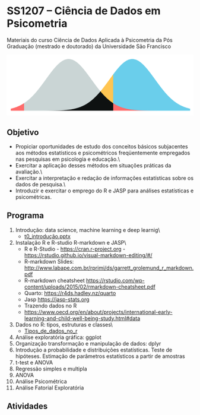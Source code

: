 # SS1207 – Ciência de Dados em Psicometria

Materiais do curso Ciência de Dados Aplicada à Psicometria da Pós Graduação (mestrado e doutorado) da Universidade São Francisco

![](slides/imagens/paste-785C7DB4.png)

## Objetivo

-   Propiciar oportunidades de estudo dos conceitos básicos subjacentes aos métodos estatísticos e psicométricos freqüentemente empregados nas pesquisas em psicologia e educação.\
-   Exercitar a aplicação desses métodos em situações práticas da avaliação.\
-   Exercitar a interpretação e redação de informações estatísticas sobre os dados de pesquisa.\
-   Introduzir e exercitar o emprego do R e JASP para análises estatísticas e psicométricas.

## Programa

1.  Introdução: data science, machine learning e deep learnig\
    -   [t0_introdução.pptx](https://github.com/rprimi/ds_stat/blob/main/slides/t0_introdução.pptx)
2.  Instalação R e R-studio R-markdown e JASP\
    -   R e R-Studio - <https://cran.r-project.org> - <https://rstudio.github.io/visual-markdown-editing/#/>
    -   R-markdown Slides: <http://www.labape.com.br/rprimi/ds/garrett_grolemund_r_markdown.pdf>
    -   R-markdown cheatsheet <https://rstudio.com/wp-content/uploads/2015/02/rmarkdown-cheatsheet.pdf>
    -   Quarto: <https://r4ds.hadley.nz/quarto>
    -   Jasp <https://jasp-stats.org>
    -   Trazendo dados no R
    -   <https://www.oecd.org/en/about/projects/international-early-learning-and-child-well-being-study.html#data>
3.  Dados no R: tipos, estruturas e classes\
    -   [Tipos_de_dados_no_r](https://github.com/rprimi/ds_stat/blob/main/slides/Tipos_de_dados_no_r.Rmd)
4.  Análise exploratória gráfica: ggplot
5.  Organização transformação e manipulação de dados: dplyr
6.  Introdução a probabilidade e distribuições estatísticas. Teste de hipóteses. Estimação de parâmetros estatísticos a partir de amostras
7.  t-test e ANOVA
8. Regressão simples e multipla
9. ANOVA
10. Análise Psicométrica
11. Análise Fatorial Exploratória


## Atividades
